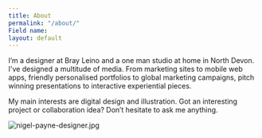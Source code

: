 ```yaml
---
title: About
permalink: "/about/"
Field name: 
layout: default
---
```


I’m a designer at Bray Leino and a one man studio at home in North Devon. I've designed a multitude of media. From marketing sites to mobile web apps, friendly personalised portfolios to global marketing campaigns, pitch winning presentations to interactive experiential pieces.

My main interests are digital design and illustration. Got an interesting project or collaboration idea? Don’t hesitate to ask me anything.

![nigel-payne-designer.jpg](/uploads/nigel-payne-designer.jpg)